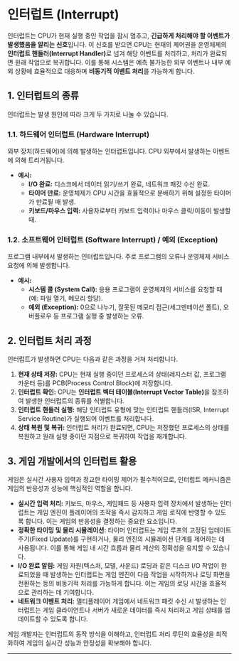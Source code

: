 # 인터럽트 (Interrupt)

인터럽트는 CPU가 현재 실행 중인 작업을 잠시 멈추고, **긴급하게 처리해야 할 이벤트가 발생했음을 알리는 신호**입니다. 이 신호를 받으면 CPU는 현재의 제어권을 운영체제의 <b>인터럽트 핸들러(Interrupt Handler)</b>로 넘겨 해당 이벤트를 처리하고, 처리가 완료되면 원래 작업으로 복귀합니다. 이를 통해 시스템은 예측 불가능한 외부 이벤트나 내부 예외 상황에 효율적으로 대응하며 **비동기적 이벤트 처리**를 가능하게 합니다.

## 1. 인터럽트의 종류

인터럽트는 발생 원인에 따라 크게 두 가지로 나눌 수 있습니다.

### 1.1. 하드웨어 인터럽트 (Hardware Interrupt)

외부 장치(하드웨어)에 의해 발생하는 인터럽트입니다. CPU 외부에서 발생하는 이벤트에 의해 트리거됩니다.

*   **예시:**
    *   **I/O 완료:** 디스크에서 데이터 읽기/쓰기 완료, 네트워크 패킷 수신 완료.
    *   **타이머 만료:** 운영체제가 CPU 시간을 효율적으로 분배하기 위해 설정한 타이머가 만료될 때 발생.
    *   **키보드/마우스 입력:** 사용자로부터 키보드 입력이나 마우스 클릭/이동이 발생할 때.

### 1.2. 소프트웨어 인터럽트 (Software Interrupt) / 예외 (Exception)

프로그램 내부에서 발생하는 인터럽트입니다. 주로 프로그램의 오류나 운영체제 서비스 요청에 의해 발생합니다.

*   **예시:**
    *   **시스템 콜 (System Call):** 응용 프로그램이 운영체제의 서비스를 요청할 때 (예: 파일 열기, 메모리 할당).
    *   **예외 (Exception):** 0으로 나누기, 잘못된 메모리 접근(세그멘테이션 폴트), 오버플로우 등 프로그램 실행 중 발생하는 오류.

## 2. 인터럽트 처리 과정

인터럽트가 발생하면 CPU는 다음과 같은 과정을 거쳐 처리합니다.

1.  **현재 상태 저장:** CPU는 현재 실행 중이던 프로세스의 상태(레지스터 값, 프로그램 카운터 등)를 PCB(Process Control Block)에 저장합니다.
2.  **인터럽트 확인:** CPU는 <b>인터럽트 벡터 테이블(Interrupt Vector Table)</b>을 참조하여 발생한 인터럽트의 종류를 식별합니다.
3.  **인터럽트 핸들러 실행:** 해당 인터럽트 유형에 맞는 인터럽트 핸들러(ISR, Interrupt Service Routine)가 실행되어 이벤트를 처리합니다.
4.  **상태 복원 및 복귀:** 인터럽트 처리가 완료되면, CPU는 저장했던 프로세스의 상태를 복원하고 원래 실행 중이던 지점으로 복귀하여 작업을 재개합니다.

## 3. 게임 개발에서의 인터럽트 활용

게임은 실시간 사용자 입력과 정교한 타이밍 제어가 필수적이므로, 인터럽트 메커니즘은 게임의 반응성과 성능에 핵심적인 역할을 합니다.

*   **실시간 입력 처리:** 키보드, 마우스, 게임패드 등 사용자 입력 장치에서 발생하는 인터럽트는 게임 엔진이 플레이어의 조작을 즉시 감지하고 게임 로직에 반영할 수 있도록 합니다. 이는 게임의 반응성을 결정하는 중요한 요소입니다.
*   **정확한 타이밍 및 물리 시뮬레이션:** 타이머 인터럽트는 게임 루프의 고정된 업데이트 주기(Fixed Update)를 구현하거나, 물리 엔진의 시뮬레이션 단계를 제어하는 데 사용됩니다. 이를 통해 게임 내 시간 흐름과 물리 계산의 정확성을 유지할 수 있습니다.
*   **I/O 완료 알림:** 게임 자원(텍스처, 모델, 사운드) 로딩과 같은 디스크 I/O 작업이 완료되었을 때 발생하는 인터럽트는 게임 엔진이 다음 작업을 시작하거나 로딩 화면을 전환하는 등의 비동기적 처리를 가능하게 합니다. 이는 게임의 로딩 시간을 효율적으로 관리하는 데 기여합니다.
*   **네트워크 이벤트 처리:** 멀티플레이어 게임에서 네트워크 패킷 수신 시 발생하는 인터럽트는 게임 클라이언트나 서버가 새로운 데이터를 즉시 처리하고 게임 상태를 업데이트할 수 있도록 합니다.

게임 개발자는 인터럽트의 동작 방식을 이해하고, 인터럽트 처리 루틴의 효율성을 최적화하여 게임의 실시간 성능과 안정성을 확보해야 합니다.

---
